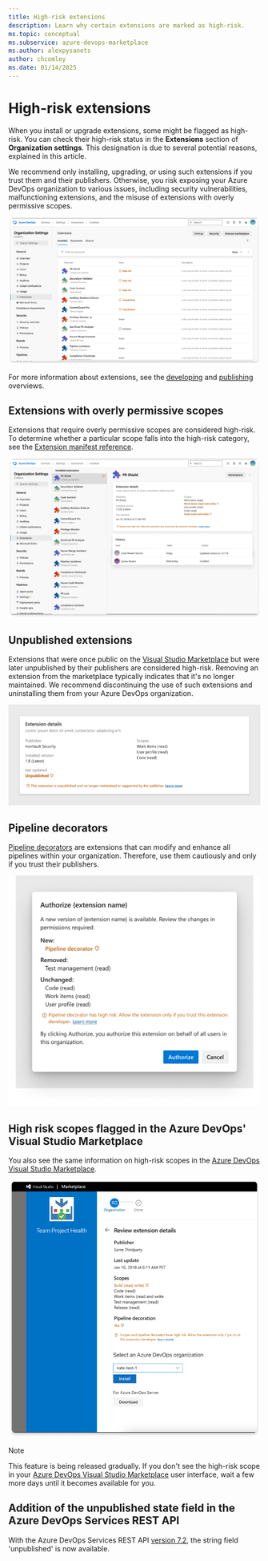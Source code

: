 ```yaml
---
title: High-risk extensions
description: Learn why certain extensions are marked as high-risk.
ms.topic: conceptual
ms.subservice: azure-devops-marketplace
ms.author: alexpysanets
author: chcomley
ms.date: 01/14/2025
---
```


# High-risk extensions

When you install or upgrade extensions, some might be flagged as high-risk. You can check their high-risk status in the **Extensions** section of **Organization settings**. This designation is due to several potential reasons, explained in this article. 

We recommend only installing, upgrading, or using such extensions if you trust them and their publishers. Otherwise, you risk exposing your Azure DevOps organization to various issues, including security vulnerabilities, malfunctioning extensions, and the misuse of extensions with overly permissive scopes.

![Screenshot showing high-risk extensions in Organization settings.](media/high-risk-extensions/High-Risk-Extensions-General-List.png)  
  
For more information about extensions, see the [developing](../extend/overview.md) and [publishing](../extend/publish/overview.md) overviews.

## Extensions with overly permissive scopes

Extensions that require overly permissive scopes are considered high-risk. To determine whether a particular scope falls into the high-risk category, see the [Extension manifest reference](../extend/develop/manifest.md).

![Screenshot showing high-risk extension details.](media/high-risk-extensions/High-Risk-Extensions-Risky-Scope-Details.png)

## Unpublished extensions

Extensions that were once public on the [Visual Studio Marketplace](https://marketplace.visualstudio.com/) but were later unpublished by their publishers are considered high-risk. Removing an extension from the marketplace typically indicates that it's no longer maintained. We recommend discontinuing the use of such extensions and uninstalling them from your Azure DevOps organization.

![Screenshot showing high-risk extension details with unpublished status.](media/high-risk-extensions/High-Risk-Extensions-Unpublished-Details-focus.png)

## Pipeline decorators

[Pipeline decorators](../extend/develop/add-pipeline-decorator.md) are extensions that can modify and enhance all pipelines within your organization. Therefore, use them cautiously and only if you trust their publishers.

![Screenshot showing authorization screen for newly added scopes with pipeline decorator included.](media/high-risk-extensions/High-Risk-Extensions-Pipeline-Decorator-Authorization.png)

## High risk scopes flagged in the Azure DevOps' Visual Studio Marketplace

You also see the same information on high-risk scopes in the [Azure DevOps Visual Studio Marketplace](https://marketplace.visualstudio.com/azuredevops).

![Screenshot showing Azure DevOps' Visual Studio Marketplace acquisition screen for a high risk extension.](media/high-risk-extensions/High-Risk-Extensions-Pipeline-Decorator-Acquisition.png)

> [!NOTE]
> This feature is being released gradually. If you don't see the high-risk scope in your [Azure DevOps Visual Studio Marketplace](https://marketplace.visualstudio.com/azuredevops) user interface, wait a few more days until it becomes available for you.

## Addition of the unpublished state field in the Azure DevOps Services REST API

With the Azure DevOps Services REST API [version 7.2](/rest/api/azure/devops/extensionmanagement/installed-extensions/list?view=azure-devops-rest-7.2&tabs=HTTP&preserve-view=true), the string field 'unpublished' is now available.